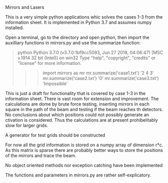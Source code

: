 Mirrors and Lasers

This is a very simple python applications whic solves the cases 1-3 
from the information sheet.
It is implemented in Python 3.7 and assumes numpy installed.

Open a terminal, go to the directory and open python, then import the auxilliary functions in mirrors.py and use the summarize function:

>python
Python 3.7.0 (v3.7.0:1bf9cc5093, Jun 27 2018, 04:06:47) [MSC v.1914 32 bit (Intel)] on win32
Type "help", "copyright", "credits" or "license" for more information.
>>> import mirrors as mr
>>> mr.summarize('case1.txt')
'2 4 3'
>>> mr.summarize('case2.txt')
'0'
>>> mr.summarize('case3.txt')
'Impossible'

This is just a draft for functionality that is covered by case 1-3 in the information sheet.
There is vast room for extension and improvement. 
The calculations are dome by brute force testing, inserting mirrors
in each square in the path of the beam and testing if the beam reaches th detectors. No conclusions about which positions could not possibly generate an ctivation is considered. Thus the calculations are at present prohibelitably slow for larger grids.

A generator for test grids should be constructed

For now all the grid information is stored on a numpy array of dimension r*c. As this matrix is sparse there are probably better ways to store the positions of the mirrors and trace the beam.

No object oriented methods nor exception catching have been implemented

The functions and parameters in mirrors.py are rather self-explicatory.
